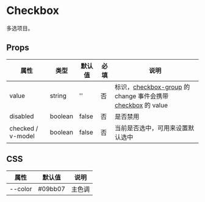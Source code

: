 # Checkbox

多选项目。

## Props

| 属性              | 类型    | 默认值 | 必填 | 说明                                                                                                             |
| ----------------- | ------- | ------ | ---- | ---------------------------------------------------------------------------------------------------------------- |
| value             | string  | ''     | 否   | 标识，[checkbox-group](./README.CheckboxGroup.md) 的 change 事件会携带 [checkbox](./README.Checkbox.md) 的 value |
| disabled          | boolean | false  | 否   | 是否禁用                                                                                                         |
| checked / v-model | boolean | false  | 否   | 当前是否选中，可用来设置默认选中                                                                                 |

## CSS

| 属性    | 默认值  | 说明   |
| ------- | ------- | ------ |
| --color | #09bb07 | 主色调 |
